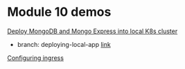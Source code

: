 # Module 10 demos

[Deploy MongoDB and Mongo Express into local K8s cluster](https://github.com/jadedjelly/nana-techworld-devops-bootcamp/blob/main/notes/10_k8.md#ingress---connecting-to-applications-outside-cluster)
- branch: deploying-local-app [link](https://github.com/jadedjelly/M10_K8_demos/tree/deploying-local-app)

[Configuring ingress](https://github.com/jadedjelly/nana-techworld-devops-bootcamp/blob/main/notes/10_k8.md#ingress---connecting-to-applications-outside-cluster)

